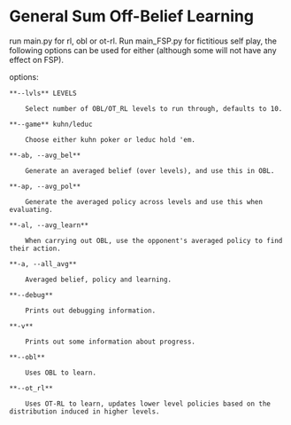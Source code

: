 # General Sum Off-Belief Learning

run main.py for rl, obl or ot-rl. Run main\_FSP.py for fictitious self play, the following options can be used for either (although some will not have any effect on FSP).

options:

	**--lvls** LEVELS

		Select number of OBL/OT_RL levels to run through, defaults to 10.

	**--game** kuhn/leduc

		Choose either kuhn poker or leduc hold 'em.

	**-ab, --avg_bel**

		Generate an averaged belief (over levels), and use this in OBL. 

	**-ap, --avg_pol**

		Generate the averaged policy across levels and use this when evaluating.

	**-al, --avg_learn**

		When carrying out OBL, use the opponent's averaged policy to find their action.

	**-a, --all_avg**

		Averaged belief, policy and learning.

	**--debug**

		Prints out debugging information.

	**-v**

		Prints out some information about progress.

	**--obl**

		Uses OBL to learn.

	**--ot_rl**

		Uses OT-RL to learn, updates lower level policies based on the distribution induced in higher levels.
